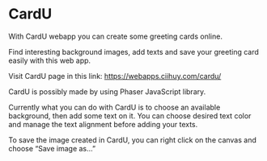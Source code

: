 # CardU
With CardU webapp you can create some greeting cards online.

Find interesting background images, add texts and save your greeting card easily with this web app.

Visit CardU page in this link: https://webapps.ciihuy.com/cardu/

CardU is possibly made by using Phaser JavaScript library.

Currently what you can do with CardU is to choose an available background, then add some text on it. You can choose desired text color and manage the text alignment before adding your texts.

To save the image created in CardU, you can right click on the canvas and choose “Save image as…”
